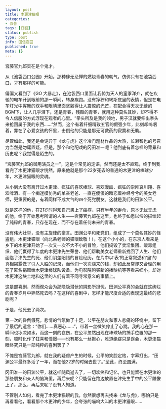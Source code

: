 ```yaml
---
layout: post
title: 木更津猫眼
categories:
- 影音
tags: [日剧]
status: publish
type: post
info: 国信嘉园
published: true
meta: {}
---
```

宫藤官九郎实在是个鬼才。

从《池袋西口公园》开始，那种肆无忌惮的燃烧青春的朝气，仿佛只有在池袋西口，才有那样的可能。

偏偏又看到了《GO 大暴走》，在池袋西口里面让我惊为天人的窐冢洋介，就在疾驰的电车开到眼前的那一瞬间，转身疾跑。没有狰狞和竭斯底里的表情，但是在电车灯光中挥舞的双手和眼睛里面坚毅得让人震惊的光芒，在配合得天衣无缝的BGM下，让人几乎泪下，还是青春，残酷的青春，就用这种莫名其妙，却不得不令人信服的方式浮现在观者的心里。“拳头所及是我的领地，男子汉就要伸出拳头来抢回属于我的东西……”然而，这个有着纤细精致五官的倔强少年，此刻却呜咽着，靠在了心爱女孩的怀里，击倒他的只能是那无可救药的寂寞和无助。

尽管如此，我还是会诧异于《龙与虎》这个冷门题材作品的大热，长濑智也的号召力当然是勿庸置疑，但是，那个和他配戏的冈田准一呢？他到底有着怎样的背景和历史呢？我觉得是陌生的。

“宫藤官九郎的御用演员之一”，这是个常见的定语，然而还是太不直观，终于到我看完了木更津猫眼才恍然，原来他就是那个22岁死去的普通的木更津的棒球少年，木更津猫眼的灵魂。

从小到大没有离开过木更津、疯狂的喜欢棒球、喜欢漫画、疯狂的崇拜哀川翔、喜欢啤酒、有一个痴迷模仿秀的单亲老爸、一直在傻傻的暗恋着神经兮兮的美女老师，更重要的是，有着同样不成大气的四个死党朋友。这就是我们的田渊公平。

就是这样的他，在21岁时得知自己患上了癌症，只有半年的寿命，原本无忧无虑的他，终于开始思考所谓的人生——宫藤官九郎在这里，也终于如愿以偿的描绘起了纯粹的青春，只存在现在，而不存在着任何未来的青春。

没有伟大壮举，没有主旋律的豪言。田渊公平和死党们，组成了一个莫名其妙的怪盗组，木更津猫眼（向北条老师的猫眼致敬！），在这个小小的，在东京人看来是乡下的木更津开始了一次又一次不大不小的冒险，他们捣毁了卖淫集团、贩毒组织、他们赢得了年度的木更津先生荣誉、他们帮助美女老师重新找回了人生、他们面临了津先生的死、他们阴差阳错的冒险经历，在片中以‘表’的正常叙述和‘里’的真相揭露做了引人入胜的记录，而他们一次次赚来的钱，却如此反常却又合理的用在了匿名捐赠给木更津棒球队设备、为电影院购买新的播映机等等看来细小，却对木更津这块土地和这里的人们有着不同寻常意义的事情上。

这是部喜剧，然而观众会为那隐隐潜伏的阴影所担忧，田渊公平真的会就在这绚烂的青春岁月中猝然死去吗？在这样的喜剧中，怎样才能尺度合适的表现这最终的悲剧呢？

于是，他死去了两次。

第一次的昏倒假死，悲情的气氛做了十足，公平在朋友和家人悲痛的环绕中，留下了最后的遗言：“你们……真恶心……”，带着一丝微笑停止了心跳。我的心在那一瞬间也冰凉如水，而这一刻的哀伤，在公平忽然出现在棒球场的捕手位置的那一刻，顿时化作了狂喜和憧憬——也有那么一丝担心，难道绝症只是误会，木更津猫眼终究只是一部纯粹的喜剧罢了？

不愧是宫藤官九郎，就在我的疑虑产生的时候，公平的笑脸定格，字幕打出，“田渊公平最终多活了一年，而在他22岁的时候去世了。”至此，终至圆满。

冈田准一的田渊公平，就这样随风逝去了，一切欢笑和记忆，也只能留在木更津的那些朋友和亲人的脑海里，再后来呢？只能留在路边放置在津先生手中的公平雕像上了，那么，再后来呢？没有人知道。

不管别人如何，看完了木更津猫眼的我，忽然很想再去找来《龙与虎》，哪怕只是再看看他，看看那个木更津的少年，会夸张的喵呜大叫的木更津猫眼……


